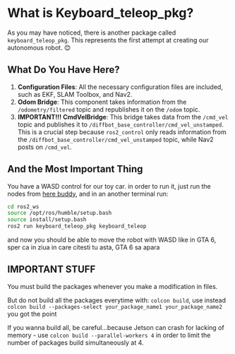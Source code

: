 # What is Keyboard_teleop_pkg?

As you may have noticed, there is another package called `keyboard_teleop_pkg`. This represents the first attempt at creating our autonomous robot. 😊

## What Do You Have Here?

1. **Configuration Files**: All the necessary configuration files are included, such as EKF, SLAM Toolbox, and Nav2.
2. **Odom Bridge**: This component takes information from the `/odometry/filtered` topic and republishes it on the `/odom` topic.
3. **IMPORTANT!!! CmdVelBridge**: This bridge takes data from the `/cmd_vel` topic and publishes it to `/diffbot_base_controller/cmd_vel_unstamped`. This is a crucial step because `ros2_control` only reads information from the `/diffbot_base_controller/cmd_vel_unstamped` topic, while Nav2 posts on `/cmd_vel`.

## And the Most Important Thing

You have a WASD control for our toy car. in order to run it, just run the nodes from [here buddy](/Nav2_Node/How_to_use_Nav2.md), and in an another terminal run:

``` bash
cd ros2_ws
source /opt/ros/humble/setup.bash
source install/setup.bash
ros2 run keyboard_teleop_pkg keyboard_teleop 
```

and now you should be able to move the robot with WASD like in GTA 6, sper ca in ziua in care citesti tu asta, GTA 6 sa apara

## IMPORTANT STUFF

You must build the packages whenever you make a modification in files.

But do not build all the packages everytime with: `colcon build`, use instead `colcon build --packages-select your_package_name1 your_package_name2` you got the point

If you wanna build all, be careful...because Jetson can crash for lacking of memory - use `colcon build --parallel-workers 4` in order to limit the number of packages build simultaneously at 4.
